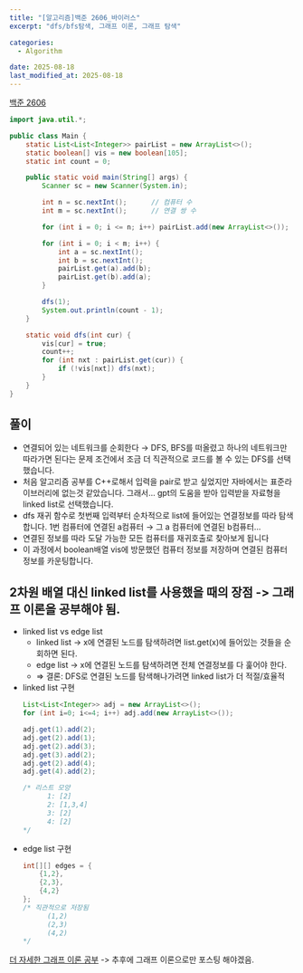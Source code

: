```yaml
---
title: "[알고리즘]백준 2606_바이러스"
excerpt: "dfs/bfs탐색, 그래프 이론, 그래프 탐색"

categories:
  - Algorithm

date: 2025-08-18
last_modified_at: 2025-08-18
---
```


[백준 2606](https://www.acmicpc.net/problem/2606)

```java
import java.util.*;

public class Main {
    static List<List<Integer>> pairList = new ArrayList<>();
    static boolean[] vis = new boolean[105];
    static int count = 0;

    public static void main(String[] args) {
        Scanner sc = new Scanner(System.in);

        int n = sc.nextInt();      // 컴퓨터 수
        int m = sc.nextInt();      // 연결 쌍 수

        for (int i = 0; i <= n; i++) pairList.add(new ArrayList<>());

        for (int i = 0; i < m; i++) {
            int a = sc.nextInt();
            int b = sc.nextInt();
            pairList.get(a).add(b);
            pairList.get(b).add(a);
        }

        dfs(1);
        System.out.println(count - 1);
    }

    static void dfs(int cur) {
        vis[cur] = true;
        count++;
        for (int nxt : pairList.get(cur)) {
            if (!vis[nxt]) dfs(nxt);
        }
    }
}
```

## 풀이

- 연결되어 있는 네트워크를 순회한다 → DFS, BFS를 떠올렸고 하나의 네트워크만 따라가면 된다는 문제 조건에서 조금 더 직관적으로 코드를 볼 수 있는 DFS를 선택했습니다.
- 처음 알고리즘 공부를 C++로해서 입력을 pair로 받고 싶었지만 자바에서는 표준라이브러리에 없는것 같았습니다. 그래서… gpt의 도움을 받아 입력받을 자료형을 linked list로 선택했습니다.
- dfs 재귀 함수로 첫번째 입력부터 순차적으로 list에 들어있는 연결정보를 따라 탐색합니다. 1번 컴퓨터에 연결된 a컴퓨터 → 그 a 컴퓨터에 연결된 b컴퓨터…
- 연결된 정보를 따라 도달 가능한 모든 컴퓨터를 재귀호출로 찾아보게 됩니다
- 이 과정에서 boolean배열 vis에 방문했던 컴퓨터 정보를 저장하며 연결된 컴퓨터 정보를 카운팅합니다.

## 2차원 배열 대신 linked list를 사용했을 때의 장점 -> 그래프 이론을 공부해야 됨.

- linked list vs edge list
  - linked list → x에 연결된 노드를 탐색하려면 list.get(x)에 들어있는 것들을 순회하면 된다.
  - edge list → x에 연결된 노드를 탐색하려면 전체 연결정보를 다 훑어야 한다.
  - ⇒ 결론: DFS로 연결된 노드를 탐색해나가려면 linked list가 더 적절/효율적
- linked list 구현
  ```java
  List<List<Integer>> adj = new ArrayList<>();
  for (int i=0; i<=4; i++) adj.add(new ArrayList<>());

  adj.get(1).add(2);
  adj.get(2).add(1);
  adj.get(2).add(3);
  adj.get(3).add(2);
  adj.get(2).add(4);
  adj.get(4).add(2);

  /* 리스트 모양
  		1: [2]
  		2: [1,3,4]
  		3: [2]
  		4: [2]
  */
  ```
- edge list 구현
  ```java
  int[][] edges = {
      {1,2},
      {2,3},
      {4,2}
  };
  /* 직관적으로 저장됨
  		(1,2)
  		(2,3)
  		(4,2)
  */
  ```

[더 자세한 그래프 이론 공부](https://blog.encrypted.gg/1016)
-> 추후에 그래프 이론으로만 포스팅 해야겠음.
